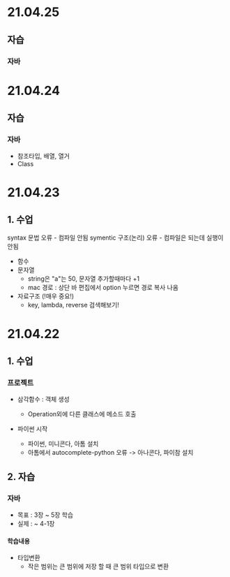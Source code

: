 # 21.04.25

## 자습
### 자바



# 21.04.24

## 자습
### 자바
* 참조타입, 배열, 열거
* Class


# 21.04.23

## 1. 수업
syntax 문법 오류 - 컴파일 안됨
symentic 구조(논리) 오류 - 컴파일은 되는데 실행이 안됨

* 함수
* 문자열
  * string은 "a"는 50, 문자열 추가할때마다 +1
  * mac 경로 : 상단 바 편집에서 option 누르면 경로 복사 나옴
* 자료구조 (!매우 중요!)
  * key, lambda, reverse 검색해보기!


# 21.04.22

## 1. 수업
### 프로젝트
* 삼각함수 : 객체 생성
  * Operation외에 다른 클래스에 메소드 호출

* 파이썬 시작
  * 파이썬, 미니콘다, 아톰 설치
  * 아톰에서 autocomplete-python 오류 -> 아나콘다, 파이참 설치
  

## 2. 자습
### 자바
* 목표 : 3장 ~ 5장 학습
* 실제 : ~ 4-1장

#### 학습내용
+ 타입변환
  + 작은 범위는 큰 범위에 저장 할 때 큰 범위 타입으로 변환
